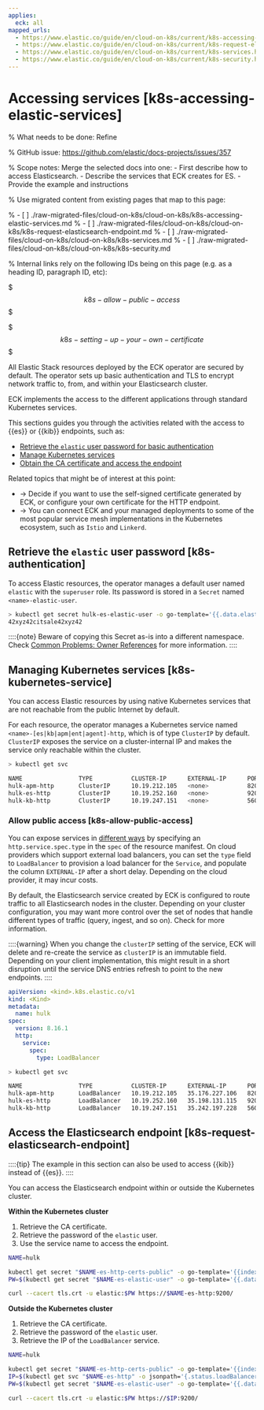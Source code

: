 ```yaml
---
applies:
  eck: all
mapped_urls:
  - https://www.elastic.co/guide/en/cloud-on-k8s/current/k8s-accessing-elastic-services.html
  - https://www.elastic.co/guide/en/cloud-on-k8s/current/k8s-request-elasticsearch-endpoint.html
  - https://www.elastic.co/guide/en/cloud-on-k8s/current/k8s-services.html
  - https://www.elastic.co/guide/en/cloud-on-k8s/current/k8s-security.html
---
```


# Accessing services [k8s-accessing-elastic-services]

% What needs to be done: Refine

% GitHub issue: https://github.com/elastic/docs-projects/issues/357

% Scope notes: Merge the selected docs into one: - First describe how to access Elasticsearch. - Describe the services that ECK creates for ES. - Provide the example and instructions

% Use migrated content from existing pages that map to this page:

% - [ ] ./raw-migrated-files/cloud-on-k8s/cloud-on-k8s/k8s-accessing-elastic-services.md
% - [ ] ./raw-migrated-files/cloud-on-k8s/cloud-on-k8s/k8s-request-elasticsearch-endpoint.md
% - [ ] ./raw-migrated-files/cloud-on-k8s/cloud-on-k8s/k8s-services.md
% - [ ] ./raw-migrated-files/cloud-on-k8s/cloud-on-k8s/k8s-security.md

% Internal links rely on the following IDs being on this page (e.g. as a heading ID, paragraph ID, etc):

$$$k8s-allow-public-access$$$

$$$k8s-setting-up-your-own-certificate$$$

All Elastic Stack resources deployed by the ECK operator are secured by default. The operator sets up basic authentication and TLS to encrypt network traffic to, from, and within your Elasticsearch cluster.

ECK implements the access to the different applications through standard Kubernetes services.

This sections guides you through the activities related with the access to {{es}} or {{kib}} endpoints, such as:

* [Retrieve the `elastic` user password for basic authentication](#k8s-authentication)
* [Manage Kubernetes services](#k8s-kubernetes-service)
* [Obtain the CA certificate and access the endpoint](#k8s-request-elasticsearch-endpoint)

Related topics that might be of interest at this point:
* [](./tls-certificates.md) → Decide if you want to use the self-signed certificate generated by ECK, or configure your own certificate for the HTTP endpoint.
* [](./service-meshes.md) → You can connect ECK and your managed deployments to some of the most popular service mesh implementations in the Kubernetes ecosystem, such as `Istio` and `Linkerd`.

## Retrieve the `elastic` user password [k8s-authentication]

To access Elastic resources, the operator manages a default user named `elastic` with the `superuser` role. Its password is stored in a `Secret` named `<name>-elastic-user`.

```sh
> kubectl get secret hulk-es-elastic-user -o go-template='{{.data.elastic | base64decode }}'
42xyz42citsale42xyz42
```

::::{note}
Beware of copying this Secret as-is into a different namespace. Check [Common Problems: Owner References](../../../troubleshoot/deployments/cloud-on-k8s/common-problems.md#k8s-common-problems-owner-refs) for more information.
::::

## Managing Kubernetes services [k8s-kubernetes-service]

You can access Elastic resources by using native Kubernetes services that are not reachable from the public Internet by default.

For each resource, the operator manages a Kubernetes service named `<name>-[es|kb|apm|ent|agent]-http`, which is of type `ClusterIP` by default. `ClusterIP` exposes the service on a cluster-internal IP and makes the service only reachable within the cluster.

```sh
> kubectl get svc

NAME                TYPE           CLUSTER-IP      EXTERNAL-IP      PORT(S)          AGE
hulk-apm-http       ClusterIP      10.19.212.105   <none>           8200/TCP   1m
hulk-es-http        ClusterIP      10.19.252.160   <none>           9200/TCP   1m
hulk-kb-http        ClusterIP      10.19.247.151   <none>           5601/TCP   1m
```

### Allow public access [k8s-allow-public-access]

You can expose services in [different ways](https://kubernetes.io/docs/concepts/services-networking/service/#publishing-services-service-types) by specifying an `http.service.spec.type` in the `spec` of the resource manifest. On cloud providers which support external load balancers, you can set the `type` field to `LoadBalancer` to provision a load balancer for the `Service`, and populate the column `EXTERNAL-IP` after a short delay. Depending on the cloud provider, it may incur costs.

By default, the Elasticsearch service created by ECK is configured to route traffic to all Elasticsearch nodes in the cluster. Depending on your cluster configuration, you may want more control over the set of nodes that handle different types of traffic (query, ingest, and so on). Check [](./requests-routing-to-elasticsearch-nodes.md) for more information.

::::{warning}
When you change the `clusterIP` setting of the service, ECK will delete and re-create the service as `clusterIP` is an immutable field. Depending on your client implementation, this might result in a short disruption until the service DNS entries refresh to point to the new endpoints.
::::


```yaml
apiVersion: <kind>.k8s.elastic.co/v1
kind: <Kind>
metadata:
  name: hulk
spec:
  version: 8.16.1
  http:
    service:
      spec:
        type: LoadBalancer
```

```sh
> kubectl get svc

NAME                TYPE           CLUSTER-IP      EXTERNAL-IP      PORT(S)          AGE
hulk-apm-http       LoadBalancer   10.19.212.105   35.176.227.106   8200:31000/TCP   1m
hulk-es-http        LoadBalancer   10.19.252.160   35.198.131.115   9200:31320/TCP   1m
hulk-kb-http        LoadBalancer   10.19.247.151   35.242.197.228   5601:31380/TCP   1m
```

## Access the Elasticsearch endpoint [k8s-request-elasticsearch-endpoint]

::::{tip}
The example in this section can also be used to access {{kib}} instead of {{es}}.
::::

You can access the Elasticsearch endpoint within or outside the Kubernetes cluster.

**Within the Kubernetes cluster**

1. Retrieve the CA certificate.
2. Retrieve the password of the `elastic` user.
3. Use the service name to access the endpoint.

```sh
NAME=hulk

kubectl get secret "$NAME-es-http-certs-public" -o go-template='{{index .data "tls.crt" | base64decode }}' > tls.crt
PW=$(kubectl get secret "$NAME-es-elastic-user" -o go-template='{{.data.elastic | base64decode }}')

curl --cacert tls.crt -u elastic:$PW https://$NAME-es-http:9200/
```

**Outside the Kubernetes cluster**

1. Retrieve the CA certificate.
2. Retrieve the password of the `elastic` user.
3. Retrieve the IP of the `LoadBalancer` service.

```sh
NAME=hulk

kubectl get secret "$NAME-es-http-certs-public" -o go-template='{{index .data "tls.crt" | base64decode }}' > tls.crt
IP=$(kubectl get svc "$NAME-es-http" -o jsonpath='{.status.loadBalancer.ingress[].ip}')
PW=$(kubectl get secret "$NAME-es-elastic-user" -o go-template='{{.data.elastic | base64decode }}')

curl --cacert tls.crt -u elastic:$PW https://$IP:9200/
```



